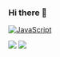 ### Hi there 👋

<a href="https://developer.mozilla.org/en-US/docs/Web/JavaScript"><img src="https://cdn.svgporn.com/logos/javascript.svg" alt="JavaScript" style="max-width:50%;"></a>

[![](https://raw.githubusercontent.com/jagaimo300/jagaimo300/master/profile-summary-card-output/default/1-repos-per-language.svg)](https://github.com/vn7n24fzkq/github-profile-summary-cards)
[![](https://raw.githubusercontent.com/jagaimo300/jagaimo300/master/profile-summary-card-output/default/0-profile-details.svg)](https://github.com/vn7n24fzkq/github-profile-summary-cards)

<!--
**jagaimo300/jagaimo300** is a ✨ _special_ ✨ repository because its `README.md` (this file) appears on your GitHub profile.

Here are some ideas to get you started:

- 🔭 I’m currently working on ...
- 🌱 I’m currently learning ...
- 👯 I’m looking to collaborate on ...
- 🤔 I’m looking for help with ...
- 💬 Ask me about ...
- 📫 How to reach me: ...
- 😄 Pronouns: ...
- ⚡ Fun fact: ...
-->
